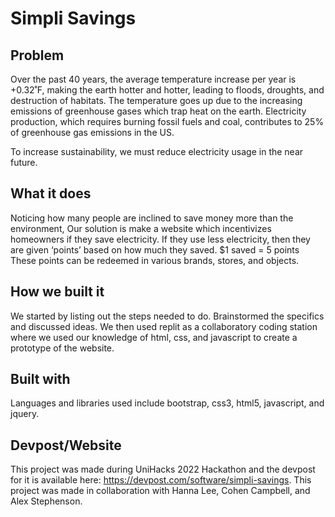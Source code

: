 # Simpli Savings
## Problem
Over the past 40 years, the average temperature increase per year is +0.32˚F, making the earth hotter and hotter, leading to floods, droughts, and destruction of habitats. The temperature goes up due to the increasing emissions of greenhouse gases which trap heat on the earth. Electricity production, which requires burning fossil fuels and coal, contributes to 25% of greenhouse gas emissions in the US.

To increase sustainability, we must reduce electricity usage in the near future.

## What it does 
Noticing how many people are inclined to save money more than the environment, Our solution is make a website which incentivizes homeowners if they save electricity. If they use less electricity, then they are given ‘points’ based on how much they saved. $1 saved = 5 points These points can be redeemed in various brands, stores, and objects.

## How we built it
We started by listing out the steps needed to do. Brainstormed the specifics and discussed ideas. We then used replit as a collaboratory coding station where we used our knowledge of html, css, and javascript to create a prototype of the website. 

## Built with
Languages and libraries used include bootstrap, css3, html5, javascript, and jquery.

## Devpost/Website
This project was made during UniHacks 2022 Hackathon and the devpost for it is available here: https://devpost.com/software/simpli-savings. This project was made in collaboration with Hanna Lee, Cohen Campbell, and Alex Stephenson.
